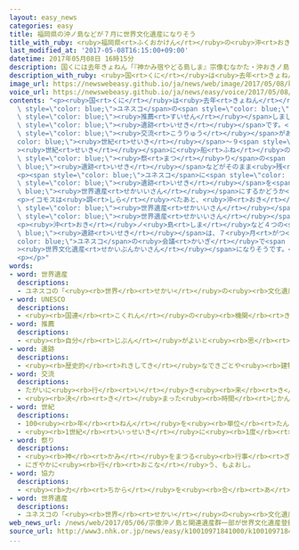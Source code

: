 ```yaml
---
layout: easy_news
categories: easy
title: 福岡県の沖ノ島などが７月に世界文化遺産になりそう
title_with_ruby: <ruby>福岡県<rt>ふくおかけん</rt></ruby>の<ruby>沖<rt>おき</rt></ruby>ノ<ruby>島<rt>しま</rt></ruby>などが７<ruby>月<rt>がつ</rt></ruby>に<ruby>世界文化遺産<rt>せかいぶんかいさん</rt></ruby>になりそう
last_modified_at: '2017-05-08T16:15:00+09:00'
datetime: 2017年05月08日 16時15分
description: 国くには去年きょねん「『神かみ宿やどる島しま』宗像むなかた・沖おきノ島しまと関連遺産群かんれんいさんぐん」をユネスコの世界文化遺産せかいぶんかいさんに推薦すいせんしました。
description_with_ruby: <ruby>国<rt>くに</rt></ruby>は<ruby>去年<rt>きょねん</rt></ruby>「『<ruby>神<rt>かみ</rt></ruby><ruby>宿<rt>やど</rt></ruby>る<ruby>島<rt>しま</rt></ruby>』<ruby>宗像<rt>むなかた</rt></ruby>・<ruby>沖<rt>おき</rt></ruby>ノ<ruby>島<rt>しま</rt></ruby>と<ruby>関連遺産群<rt>かんれんいさんぐん</rt></ruby>」をユネスコの<ruby>世界文化遺産<rt>せかいぶんかいさん</rt></ruby>に<ruby>推薦<rt>すいせん</rt></ruby>しました。
image_url: https://newswebeasy.github.io/ja/news/web/image/2017/05/08/k10010971841000.jpg
voice_url: https://newswebeasy.github.io/ja/news/easy/voice/2017/05/08/k10010971841000.mp3
contents: "<p><ruby>国<rt>くに</rt></ruby>は<ruby>去年<rt>きょねん</rt></ruby>「『<ruby>神<rt>かみ</rt></ruby><ruby>宿<rt>やど</rt></ruby>る<ruby>島<rt>しま</rt></ruby>』<ruby>宗像<rt>むなかた</rt></ruby>・<ruby>沖<rt>おき</rt></ruby>ノ<ruby>島<rt>しま</rt></ruby>と<ruby>関連遺産群<rt>かんれんいさんぐん</rt></ruby>」を<span\
  \ style=\"color: blue;\">ユネスコ</span>の<span style=\"color: blue;\"><ruby>世界文化遺産<rt>せかいぶんかいさん</rt></ruby></span>に<span\
  \ style=\"color: blue;\"><ruby>推薦<rt>すいせん</rt></ruby></span>しました。<ruby>福岡県<rt>ふくおかけん</rt></ruby><ruby>宗像市<rt>むなかたし</rt></ruby>にある<ruby>沖<rt>おき</rt></ruby>ノ<ruby>島<rt>しま</rt></ruby>という<ruby>島<rt>しま</rt></ruby>や<ruby>宗像大社<rt>むなかたたいしゃ</rt></ruby>という<ruby>神社<rt>じんじゃ</rt></ruby>など８つの<span\
  \ style=\"color: blue;\"><ruby>遺跡<rt>いせき</rt></ruby></span>です。<ruby>沖<rt>おき</rt></ruby>ノ<ruby>島<rt>しま</rt></ruby>には、アジアの<ruby>国<rt>くに</rt></ruby>と<span\
  \ style=\"color: blue;\"><ruby>交流<rt>こうりゅう</rt></ruby></span>があった４<span style=\"\
  color: blue;\"><ruby>世紀<rt>せいき</rt></ruby></span>〜９<span style=\"color: blue;\"\
  ><ruby>世紀<rt>せいき</rt></ruby></span>に<ruby>船<rt>ふね</rt></ruby>の<ruby>安全<rt>あんぜん</rt></ruby>を<ruby>祈<rt>いの</rt></ruby>った<span\
  \ style=\"color: blue;\"><ruby>祭<rt>まつ</rt></ruby>り</span>の<span style=\"color:\
  \ blue;\"><ruby>遺跡<rt>いせき</rt></ruby></span>などがそのまま<ruby>残<rt>のこ</rt></ruby>っています。</p>\n\
  <p><span style=\"color: blue;\">ユネスコ</span>に<span style=\"color: blue;\"><ruby>協力<rt>きょうりょく</rt></ruby></span>しているイコモスは、この８つの<span\
  \ style=\"color: blue;\"><ruby>遺跡<rt>いせき</rt></ruby></span>を<span style=\"color:\
  \ blue;\"><ruby>世界遺産<rt>せかいいさん</rt></ruby></span>にするかどうか<ruby>調<rt>しら</rt></ruby>べました。</p>\n\
  <p>イコモスは<ruby>調<rt>しら</rt></ruby>べたあと、<ruby>沖<rt>おき</rt></ruby>ノ<ruby>島<rt>しま</rt></ruby>と<ruby>近<rt>ちか</rt></ruby>くの<ruby>小屋島<rt>こやじま</rt></ruby>など４つは<span\
  \ style=\"color: blue;\"><ruby>世界遺産<rt>せかいいさん</rt></ruby></span>にしたほうがいいとレポートを<ruby>書<rt>か</rt></ruby>きました。しかし、<ruby>宗像大社<rt>むなかたたいしゃ</rt></ruby>など４つは<span\
  \ style=\"color: blue;\"><ruby>世界遺産<rt>せかいいさん</rt></ruby></span>にする<ruby>大切<rt>たいせつ</rt></ruby>さはないと<ruby>書<rt>か</rt></ruby>きました。</p>\n\
  <p><ruby>沖<rt>おき</rt></ruby>ノ<ruby>島<rt>しま</rt></ruby>など４つの<span style=\"color:\
  \ blue;\"><ruby>遺跡<rt>いせき</rt></ruby></span>は、７<ruby>月<rt>がつ</rt></ruby>の<span style=\"\
  color: blue;\">ユネスコ</span>の<ruby>会議<rt>かいぎ</rt></ruby>で<span style=\"color: blue;\"\
  ><ruby>世界文化遺産<rt>せかいぶんかいさん</rt></ruby></span>になりそうです。</p>\n<p></p>\n<p></p>\n<p></p>\n\
  <p></p>"
words:
- word: 世界遺産
  descriptions:
  - ユネスコの「<ruby><rb>世界</rb><rt>せかい</rt></ruby>の<ruby><rb>文化遺産</rb><rt>ぶんかいさん</rt></ruby><ruby><rb>及</rb><rt>およ</rt></ruby>び<ruby><rb>自然遺産</rb><rt>しぜんいさん</rt></ruby>の<ruby><rb>保護</rb><rt>ほご</rt></ruby>に<ruby><rb>関</rb><rt>かん</rt></ruby>する<ruby><rb>条約</rb><rt>じょうやく</rt></ruby>」（「<ruby><rb>世界遺産保護条約</rb><rt>せかいいさんほごじょうやく</rt></ruby>」）にもとづいて<ruby><rb>決</rb><rt>き</rt></ruby>められた、<ruby><rb>世界的</rb><rt>せかいてき</rt></ruby>に<ruby><rb>残</rb><rt>のこ</rt></ruby>す<ruby><rb>価値</rb><rt>かち</rt></ruby>があると<ruby><rb>認</rb><rt>みと</rt></ruby>められた<ruby><rb>文化</rb><rt>ぶんか</rt></ruby>や<ruby><rb>自然</rb><rt>しぜん</rt></ruby>。<ruby><rb>日本</rb><rt>にっぽん</rt></ruby>では、<ruby><rb>文化遺産</rb><rt>ぶんかいさん</rt></ruby>として<ruby><rb>姫路城</rb><rt>ひめじじょう</rt></ruby>や<ruby><rb>法隆寺</rb><rt>ほうりゅうじ</rt></ruby>・<ruby><rb>沖縄</rb><rt>おきなわ</rt></ruby>の<ruby><rb>首里城</rb><rt>しゅりじょう</rt></ruby>など、<ruby><rb>自然遺産</rb><rt>しぜんいさん</rt></ruby>として<ruby><rb>屋久島</rb><rt>やくしま</rt></ruby>や<ruby><rb>白神山地</rb><rt>しらかみさんち</rt></ruby>などが<ruby><rb>指定</rb><rt>してい</rt></ruby>されている。
- word: UNESCO
  descriptions:
  - <ruby><rb>国連</rb><rt>こくれん</rt></ruby>の<ruby><rb>機関</rb><rt>きかん</rt></ruby>の<ruby><rb>一</rb><rt>ひと</rt></ruby>つで、<ruby><rb>教育</rb><rt>きょういく</rt></ruby>や<ruby><rb>科学</rb><rt>かがく</rt></ruby>、また<ruby><rb>文化</rb><rt>ぶんか</rt></ruby>を<ruby><rb>通</rb><rt>つう</rt></ruby>じて、たがいに<ruby><rb>理解</rb><rt>りかい</rt></ruby>し<ruby><rb>合</rb><rt>あ</rt></ruby>い、<ruby><rb>世界</rb><rt>せかい</rt></ruby>の<ruby><rb>平和</rb><rt>へいわ</rt></ruby>と<ruby><rb>安全</rb><rt>あんぜん</rt></ruby>を<ruby><rb>守</rb><rt>まも</rt></ruby>ることを<ruby><rb>目的</rb><rt>もくてき</rt></ruby>としている。
- word: 推薦
  descriptions:
  - <ruby><rb>自分</rb><rt>じぶん</rt></ruby>がよいと<ruby><rb>思</rb><rt>おも</rt></ruby>う<ruby><rb>人</rb><rt>ひと</rt></ruby>や<ruby><rb>物</rb><rt>もの</rt></ruby>を<ruby><rb>選</rb><rt>えら</rt></ruby>んで、ほかの<ruby><rb>人</rb><rt>ひと</rt></ruby>にすすめること。
- word: 遺跡
  descriptions:
  - <ruby><rb>歴史的</rb><rt>れきしてき</rt></ruby>なできごとや<ruby><rb>建物</rb><rt>たてもの</rt></ruby>のあった<ruby><rb>場所</rb><rt>ばしょ</rt></ruby>。
- word: 交流
  descriptions:
  - たがいに<ruby><rb>行</rb><rt>い</rt></ruby>き<ruby><rb>来</rb><rt>き</rt></ruby>すること。<ruby><rb>交</rb><rt>ま</rt></ruby>じり<ruby><rb>合</rb><rt>あ</rt></ruby>うこと。
  - <ruby><rb>決</rb><rt>き</rt></ruby>まった<ruby><rb>時間</rb><rt>じかん</rt></ruby>ごとに、<ruby><rb>流</rb><rt>なが</rt></ruby>れの<ruby><rb>方向</rb><rt>ほうこう</rt></ruby>が<ruby><rb>逆</rb><rt>ぎゃく</rt></ruby>になる<ruby><rb>電流</rb><rt>でんりゅう</rt></ruby>。
- word: 世紀
  descriptions:
  - 100<ruby><rb>年</rb><rt>ねん</rt></ruby>を<ruby><rb>単位</rb><rt>たんい</rt></ruby>として<ruby><rb>数</rb><rt>かぞ</rt></ruby>える<ruby><rb>年代</rb><rt>ねんだい</rt></ruby>の<ruby><rb>数</rb><rt>かぞ</rt></ruby>え<ruby><rb>方</rb><rt>かた</rt></ruby>。<ruby><rb>西暦</rb><rt>せいれき</rt></ruby>1<ruby><rb>年</rb><rt>ねん</rt></ruby>から100<ruby><rb>年</rb><rt>ねん</rt></ruby>までを<ruby><rb>1世紀</rb><rt>いっせいき</rt></ruby>と<ruby><rb>呼</rb><rt>よ</rt></ruby>ぶ。<ruby><rb>21世紀</rb><rt>にじゅういっせいき</rt></ruby>は2001<ruby><rb>年</rb><rt>ねん</rt></ruby>から2100<ruby><rb>年</rb><rt>ねん</rt></ruby>まで。
  - <ruby><rb>1世紀</rb><rt>いっせいき</rt></ruby>に<ruby><rb>1度</rb><rt>いちど</rt></ruby>しかないようなもの。
- word: 祭り
  descriptions:
  - <ruby><rb>神</rb><rt>かみ</rt></ruby>をまつる<ruby><rb>行事</rb><rt>ぎょうじ</rt></ruby>や<ruby><rb>儀式</rb><rt>ぎしき</rt></ruby>。<ruby><rb>供</rb><rt>そな</rt></ruby>え<ruby><rb>物</rb><rt>もの</rt></ruby>をし、<ruby><rb>笛</rb><rt>ふえ</rt></ruby>をふいたり<ruby><rb>太鼓</rb><rt>たいこ</rt></ruby>を<ruby><rb>鳴</rb><rt>な</rt></ruby>らしたり、おみこしをかついだりする。<ruby><rb>祭礼</rb><rt>さいれい</rt></ruby>。
  - にぎやかに<ruby><rb>行</rb><rt>おこな</rt></ruby>う、もよおし。
- word: 協力
  descriptions:
  - <ruby><rb>力</rb><rt>ちから</rt></ruby>を<ruby><rb>合</rb><rt>あ</rt></ruby>わせて、ものごとを<ruby><rb>行</rb><rt>おこな</rt></ruby>うこと。
- word: 世界遺産
  descriptions:
  - ユネスコの「<ruby><rb>世界</rb><rt>せかい</rt></ruby>の<ruby><rb>文化遺産</rb><rt>ぶんかいさん</rt></ruby><ruby><rb>及</rb><rt>およ</rt></ruby>び<ruby><rb>自然遺産</rb><rt>しぜんいさん</rt></ruby>の<ruby><rb>保護</rb><rt>ほご</rt></ruby>に<ruby><rb>関</rb><rt>かん</rt></ruby>する<ruby><rb>条約</rb><rt>じょうやく</rt></ruby>」（「<ruby><rb>世界遺産保護条約</rb><rt>せかいいさんほごじょうやく</rt></ruby>」）にもとづいて<ruby><rb>決</rb><rt>き</rt></ruby>められた、<ruby><rb>世界的</rb><rt>せかいてき</rt></ruby>に<ruby><rb>残</rb><rt>のこ</rt></ruby>す<ruby><rb>価値</rb><rt>かち</rt></ruby>があると<ruby><rb>認</rb><rt>みと</rt></ruby>められた<ruby><rb>文化</rb><rt>ぶんか</rt></ruby>や<ruby><rb>自然</rb><rt>しぜん</rt></ruby>。<ruby><rb>日本</rb><rt>にっぽん</rt></ruby>では、<ruby><rb>文化遺産</rb><rt>ぶんかいさん</rt></ruby>として<ruby><rb>姫路城</rb><rt>ひめじじょう</rt></ruby>や<ruby><rb>法隆寺</rb><rt>ほうりゅうじ</rt></ruby>・<ruby><rb>沖縄</rb><rt>おきなわ</rt></ruby>の<ruby><rb>首里城</rb><rt>しゅりじょう</rt></ruby>など、<ruby><rb>自然遺産</rb><rt>しぜんいさん</rt></ruby>として<ruby><rb>屋久島</rb><rt>やくしま</rt></ruby>や<ruby><rb>白神山地</rb><rt>しらかみさんち</rt></ruby>などが<ruby><rb>指定</rb><rt>してい</rt></ruby>されている。
web_news_url: /news/web/2017/05/06/宗像沖ノ島と関連遺産群一部が世界文化遺産登録へ/
source_url: http://www3.nhk.or.jp/news/easy/k10010971841000/k10010971841000.html
...
```

